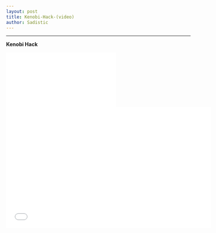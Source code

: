 ```yaml
---
layout: post
title: Kenobi-Hack-(video)
author: Sadistic
---
```


---

**Kenobi Hack**


<link href="{{site.baseurl}}{{ site.baseimg }}/assets/vids/Kenobi/Kenobi_embed.css" rel="stylesheet" type="text/css">
</head>
<body>
<iframe class="tscplayer_inline" id="embeddedSmartPlayerInstance" src="{{site.baseurl}}{{ site.baseimg }}/assets/vids/Kenobi/Kenobi_player.html?embedIFrameId=embeddedSmartPlayerInstance" scrolling="no" frameborder="0" webkitAllowFullScreen mozallowfullscreen allowFullScreen></iframe>

</body>
</html>
<iframe width="560" height="331" src="{{site.baseurl}}{{ site.baseimg }}/assets/vids/Kenobi/Kenobi_player.html" scrolling="no" frameborder="0" allowfullscreen></iframe>
